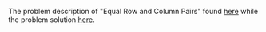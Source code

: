 The problem description of "Equal Row and Column Pairs" found [here](https://leetcode.com/problems/equal-row-and-column-pairs/description/) while the problem solution [here](https://github.com/aurimas13/Solutions-To-Problems/blob/main/LeetCode/Python%20Solutions/Equal%20Row%20and%20Column%20Pairs/equal.py).